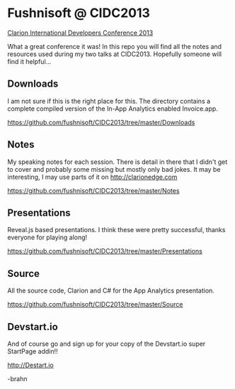 Fushnisoft @ CIDC2013
=====================

[Clarion International Developers Conference 2013](http://cidc2013.com/)

What a great conference it was! In this repo you will find all the notes and resources used during my two talks at CIDC2013. Hopefully someone will find it helpful...

## Downloads

I am not sure if this is the right place for this. 
The directory contains a complete compiled version of the In-App Analytics enabled Invoice.app.

https://github.com/fushnisoft/CIDC2013/tree/master/Downloads

## Notes

My speaking notes for each session. There is detail in there that I didn't get to cover and probably some missing but mostly only bad jokes. It may be interesting, I may use parts of it on http://clarionedge.com 

https://github.com/fushnisoft/CIDC2013/tree/master/Notes

## Presentations

Reveal.js based presentations. I think these were pretty successful, thanks everyone for playing along!

https://github.com/fushnisoft/CIDC2013/tree/master/Presentations

## Source

All the source code, Clarion and C# for the App Analytics presentation.

https://github.com/fushnisoft/CIDC2013/tree/master/Source

## Devstart.io

And of course go and sign up for your copy of the Devstart.io super StartPage addin!!

http://Destart.io

-brahn

<!-- Piwik Image Tracker -->
<img src="http://analytics.fushnisoft.net/piwik.php?idsite=19&amp;rec=1&amp;action_name=readme.md" style="border:0" alt="" />
<!-- End Piwik -->
